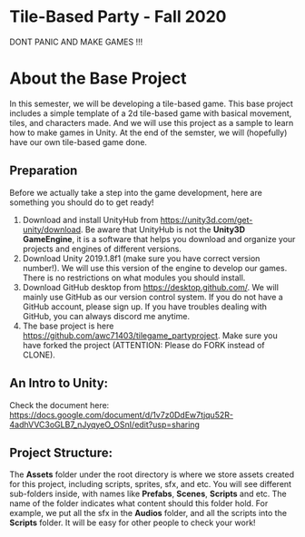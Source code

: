 # Tile-Based Party - Fall 2020 

DONT PANIC AND MAKE GAMES !!!

# About the Base Project

In this semester, we will be developing a tile-based game. This base project includes a simple template of a 2d tile-based game with basical movement, tiles, and characters made. And we will use this project as a sample to learn how to make games in Unity. At the end of the semster, we will (hopefully) have our own tile-based game done.

## Preparation

Before we actually take a step into the game development, here are something you should do to get ready!

1. Download and install UnityHub from https://unity3d.com/get-unity/download. Be aware that UnityHub is not the **Unity3D GameEngine**, it is a software that helps you download and organize your projects and engines of different versions.
2. Download Unity 2019.1.8f1 (make sure you have correct version number!). We will use this version of the engine to develop our games. There is no restrictions on what modules you should install.
3. Download GitHub desktop from https://desktop.github.com/. We will mainly use GitHub as our version control system. If you do not have a GitHub account, please sign up. If you have troubles dealing with GitHub, you can always discord me anytime.
4. The base project is here https://github.com/awc71403/tilegame_partyproject. Make sure you have forked the project (ATTENTION: Please do FORK instead of CLONE).

## An Intro to Unity:

Check the document here: https://docs.google.com/document/d/1v7z0DdEw7tjqu52R-4adhVVC3oGLB7_nJyqyeO_OSnI/edit?usp=sharing

## Project Structure:

The **Assets** folder under the root directory is where we store assets created for this project, including scripts, sprites, sfx, and etc. You will see different sub-folders inside, with names like **Prefabs**, **Scenes**, **Scripts** and etc. The name of the folder indicates what content should this folder hold. For example, we put all the sfx in the **Audios** folder, and all the scripts into the **Scripts** folder. It will be easy for other people to check your work!

